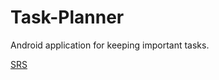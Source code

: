 # Task-Planner
Android application for keeping important tasks.

[SRS](https://github.com/sasha451/Task-Planner/blob/master/Documents/SRS.md)

